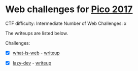 # Web challenges for [Pico 2017](https://picoctf.com)

CTF difficulty: Intermediate
Number of Web Challenges: x

The writeups are listed below.

Challenges:
- [x] [what-is-web](#) - [writeup](what-is-web/writeup.md)
- [x] [lazy-dev](#) - [writeup](lazy-dev/writeup.md)

